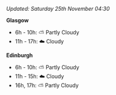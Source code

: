 *Updated: Saturday 25th November 04:30*

**Glasgow**

* 6h - 10h: :partly_sunny: Partly Cloudy
* 11h - 17h: :cloud: Cloudy

**Edinburgh**

* 6h - 10h: :partly_sunny: Partly Cloudy
* 11h - 15h: :cloud: Cloudy
* 16h, 17h: :partly_sunny: Partly Cloudy
